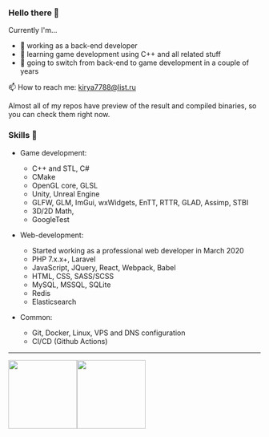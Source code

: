 ### Hello there 👋

Currently I'm...
- 💼 working as a back-end developer
- 🌱 learning game development using C++ and all related stuff
- 🔭 going to switch from back-end to game development in a couple of years

📫 How to reach me: kirya7788@list.ru

Almost all of my repos have preview of the result and compiled binaries, so you can check them right now.

### Skills 🧠

- Game development:
  - C++ and STL, C#
  - CMake
  - OpenGL core, GLSL
  - Unity, Unreal Engine
  - GLFW, GLM, ImGui, wxWidgets, EnTT, RTTR, GLAD, Assimp, STBI
  - 3D/2D Math,
  - GoogleTest

- Web-development:
  - Started working as a professional web developer in March 2020
  - PHP 7.x.x+, Laravel
  - JavaScript, JQuery, React, Webpack, Babel
  - HTML, CSS, SASS/SCSS
  - MySQL, MSSQL, SQLite
  - Redis
  - Elasticsearch
  
- Common:
  - Git, Docker, Linux, VPS and DNS configuration
  - CI/CD (Github Actions)

<hr/>
<a href="https://www.adamalston.com/"><img height="137px" src="https://github-readme-stats.vercel.app/api?username=lackym&hide_title=true&hide_border=true&show_icons=true&include_all_commits=true&count_private=true&line_height=21&theme=graywhite" /><!-- wi*quL3fcV --><img height="137px" src="https://github-readme-stats.vercel.app/api/top-langs/?username=lackym&hide=c,shaderlab&hide_title=true&hide_border=true&layout=compact&langs_count=6&exclude_repo=comp426,Redventures-Movie-Quotes&theme=graywhite" /></a>

<!--
**Lackym/Lackym** is a ✨ _special_ ✨ repository because its `README.md` (this file) appears on your GitHub profile.

Here are some ideas to get you started:

- 🔭 I’m currently working on ...
- 🌱 I’m currently learning ...
- 👯 I’m looking to collaborate on ...
- 🤔 I’m looking for help with ...
- 💬 Ask me about ...
- 📫 How to reach me: ...
- 😄 Pronouns: ...
- ⚡ Fun fact: ...
-->
